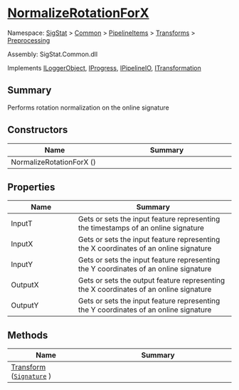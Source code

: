 # [NormalizeRotationForX](./NormalizeRotationForX.md)

Namespace: [SigStat]() > [Common](./../../../README.md) > [PipelineItems]() > [Transforms]() > [Preprocessing](./README.md)

Assembly: SigStat.Common.dll

Implements [ILoggerObject](./../../../ILoggerObject.md), [IProgress](./../../../Helpers/IProgress.md), [IPipelineIO](./../../../Pipeline/IPipelineIO.md), [ITransformation](./../../../ITransformation.md)

## Summary
Performs rotation normalization on the online signature

## Constructors

| Name<div><a href="#"><img width=225></a></div> | Summary<div><a href="#"><img width=525></a></div> | 
| --- | --- | 
| NormalizeRotationForX () |  | 


## Properties

| Name<div><a href="#"><img width=225></a></div> | Summary<div><a href="#"><img width=525></a></div> | 
| --- | --- | 
| InputT | Gets or sets the input feature representing the timestamps of an online signature | 
| InputX | Gets or sets the input feature representing the X coordinates of an online signature | 
| InputY | Gets or sets the input feature representing the Y coordinates of an online signature | 
| OutputX | Gets or sets the output feature representing the X coordinates of an online signature | 
| OutputY | Gets or sets the input feature representing the Y coordinates of an online signature | 


## Methods

| Name<div><a href="#"><img width=225></a></div> | Summary<div><a href="#"><img width=525></a></div> | 
| --- | --- | 
| [Transform](./Methods/NormalizeRotationForX--Transform.md) ([`Signature`](./../../../Signature.md) ) |  | 


